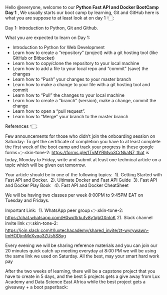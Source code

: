 Hello @everyone, welcome to our **Python Fast API and Docker BootCamp Day 1** ,  We usually starts our boot camp by learning, Git and GitHub here is what you are suppose to at least look at on day 1 👇🏻: 

Day 1: Introduction to Python, Git and Github. 

What you are expected to learn on Day 1:
* Introduction to Python for Web Development
* Learn how to create a “repository” (project) with a git hosting tool (like GitHub or Bitbucket)
* Learn how to copy/clone the repository to your local machine
* Learn how to add a file to your local repo and “commit” (save) the changes
* Learn how to “Push” your changes to your master branch
* Learn how to make a change to your file with a git hosting tool and commit
* Learn how to “Pull” the changes to your local machine
* Learn how to create a “branch” (version), make a change, commit the change
* Learn how to open a “pull request”.
* Learn how to “Merge” your branch to the master branch 

References 👇🏻: 

Few announcements for those who didn’t join the onboarding session on Saturday:
To get the certificate of completion you have to at least complete the first week of the boot camp and track your progress in these google forms :point_right::skin-tone-2: https://forms.gle/1TvMYRMvo3CrNkaN7, that is today, Monday to Friday, write and submit at least one technical article on a topic which will be given out tomorrow. 

Your article should be in one of the following topics: 
          1). Getting Started with Fast API and Docker. 
          2). Ultimate Docker and Fast API Guide 
          3). Fast API and Docker Play Book  
          4). Fast API and Docker CheatSheet 

We will be having two classes per week 8:00PM to 9:45PM EAT on Tuesday and Fridays. 

Important Link: 
          1). WhatsApp peer group :point_right::skin-tone-2: https://chat.whatsapp.com/H0wo1lrkufv8y1qbGXnIoK
          2). Slack channel invite link :point_right::skin-tone-2: https://join.slack.com/t/luxtechacademy/shared_invite/zt-wyrywawn-ImHODjmMeXvqa3ZUs5S8xg 

Every evening we will be sharing  reference materials and  you can join our 20 minutes  quick  catch up meeting everyday at 8:00 PM we will be using the same link we used on Saturday.  All the best, may your smart hard work pay

After the two weeks of learning, there will be a capstone project that you have to create in 5 days, and the best 5  projects gets a give away from Lux Academy and Data Science East Africa while the best project gets a giveaway + a boot paperback:
